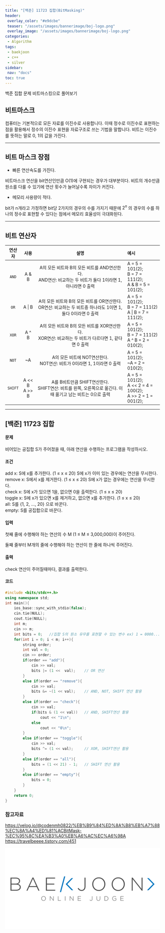 ```yaml
---
title: "[백준] 11723 집합(BitMasking)"
header:
 overlay_color: "#e9dcbe"
 teaser: "/assets/images/bannerimage/boj-logo.png"
 overlay_image: "/assets/images/bannerimage/boj-logo.png"
categories:
 - Algorithm
tags:
 - baekjoon
 - c++
 - silver
sidebar:
 nav: "docs"
toc: true
---
```


백준 집합 문제 비트마스킹으로 풀어보기

## 비트마스크

컴퓨터는 기본적으로 모든 자료를 이진수로 사용합니다. 이때 정수로 이진수로 표현하는 점을 활용해서 정수의 이진수 표현을 자료구조로 쓰는 기법을 말합니다. 비트는 이진수를 뜻하는 말로 0, 1의 값을 가진다. 

--- 

## 비트 마스크 장점

- 빠른 연산속도를 가진다.

비트마스크 연산을 bit연산인만큼 O(1)에 구현되는 경우가 대부분이다. 비트의 개수만큼 원소를 다룰 수 있기에 연산 횟수가 늘어날수록 차이가 커진다.
- 메모리 사용량이 적다.

bit가 n개라고 가정하면 bit당 2가지의 경우의 수를 가지기 때문에 $2^n$ 의 경우의 수를 하나의 정수로 표현할 수 있다는 점에서 메모리 효율성이 극대화된다.

---

## 비트 연산자

|연산자|사용|설명|예시|
|:---:|:---:|:---:|:--|
| `AND` |A & B | A의 모든 비트와 B의 모든 비트를 AND연산한다. <br> AND연산: 비교하는 두 비트가 둘다 1이라면 1, 아니라면 0 출력 | A = 5 = 101(2); <br> B = 7 = 111(2); <br> A & B = 5 = 101(2); |
| `OR` | A \| B | A의 모든 비트와 B의 모든 비트를 OR연산한다. <br> OR연산: 비교하는 두 비트중 하나라도 1이면 1, 둘다 0이라면 0 출력 | A = 5 = 101(2); <br> B = 7 = 111(2) <br> A \| B = 7 = 111(2); |
| `XOR` | A ^ B | A의 모든 비트와 B의 모든 비트를 XOR연산한다. <br> XOR연산: 비교하는 두 비트가 다르다면 1, 같다면 0 출력 | A = 5 = 101(2); <br> B = 7 = 111(2) <br> A ^ B = 2 = 010(2); |
| `NOT` | ~A | A의 모든 비트에 NOT연산한다. <br> NOT연산: 비트가 0이라면 1, 1이라면 0 출력 | A = 5 = 101(2); <br>  ~A = 2 = 010(2);
| `SHIFT` | A << B <br> A >> B| A를 B비트만큼 SHIFT연산한다. <br> SHIFT연산: 비트를 왼쪽, 오른쪽으로 옮긴다. 이때 옮기고 남는 비트는 0으로 출력 | A = 5 = 101(2); <br> A << 2 = 4 = 100(2); <br> A >> 2 = 1 = 001(2); |

---

## [백준] 11723 집합

#### 문제
비어있는 공집합 S가 주어졌을 때, 아래 연산을 수행하는 프로그램을 작성하시오.

#### 조건
add x: S에 x를 추가한다. (1 ≤ x ≤ 20) S에 x가 이미 있는 경우에는 연산을 무시한다.<br>
remove x: S에서 x를 제거한다. (1 ≤ x ≤ 20) S에 x가 없는 경우에는 연산을 무시한다.<br>
check x: S에 x가 있으면 1을, 없으면 0을 출력한다. (1 ≤ x ≤ 20)<br>
toggle x: S에 x가 있으면 x를 제거하고, 없으면 x를 추가한다. (1 ≤ x ≤ 20)<br>
all: S를 {1, 2, ..., 20} 으로 바꾼다.<br>
empty: S를 공집합으로 바꾼다.<br>

#### 입력
첫째 줄에 수행해야 하는 연산의 수 M (1 ≤ M ≤ 3,000,000)이 주어진다.

둘째 줄부터 M개의 줄에 수행해야 하는 연산이 한 줄에 하나씩 주어진다.

#### 출력
check 연산이 주어질때마다, 결과를 출력한다.

#### 코드

```cpp
#include <bits/stdc++.h>
using namespace std;
int main(){
    ios_base::sync_with_stdio(false);
    cin.tie(NULL);
    cout.tie(NULL);
    int m;
    cin >> m;
    int bits = 0;   //집합 S의 원소 유무를 표현할 수 있는 변수 ex) 1 = 0000...0000001(2) 일때 자릿수 순서대로 1인 경우는 집합안에 존재, 0인경우 집합안에 존재하지 않음
    for(int i = 0; i < m; i++){
        string order;
        int val = 0;
        cin >> order;
        if(order == "add"){
            cin >> val;
            bits |= (1 <<  val);    // OR 연산
        }
        else if(order == "remove"){
            cin >> val;
            bits &= ~(1 << val);    // AND, NOT, SHIFT 연산 활용
        }
        else if(order == "check"){
            cin >> val;
            if(bits & (1 << val))   // AND, SHIFT연산 활용
                cout << "1\n";
            else
                cout << "0\n";
        }
        else if(order == "toggle"){
            cin >> val;
            bits ^= (1 << val);     // XOR, SHIFT연산 활용
        }
        else if(order == "all"){
            bits = (1 << 21) - 1;   // SHIFT 연산 활용
        }
        else if(order == "empty"){
            bits = 0;
        }
    }
    return 0;
}
```

### 참고자료
<https://velog.io/@codenmh0822/%EB%B9%84%ED%8A%B8%EB%A7%88%EC%8A%A4%ED%81%ACBitMask-%EC%95%8C%EA%B3%A0%EB%A6%AC%EC%A6%98A>
<br>
<https://travelbeeee.tistory.com/451>
<br>

[!["baekjoon"](/assets/images/bannerimage/boj-logo.png)](https://www.acmicpc.net/problem/11723)